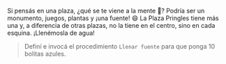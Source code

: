 <gs-attire attire-url="https://raw.githubusercontent.com/MumukiProject/mumuki-guia-gobstones-ciudad-de-san-luis/master/assets/attires/config_1571408451746.json"></gs-attire>

<gs-toolbox toolbox-url="https://raw.githubusercontent.com/MumukiProject/mumuki-guia-gobstones-ciudad-de-san-luis/master/assets/toolbox_1571408700276.xml"></gs-toolbox>

Si pensás en una plaza, ¿qué se te viene a la mente :thinking:? Podría ser un monumento, juegos, plantas y ¡una fuente! :smile: La Plaza Pringles tiene más una y, a diferencia de otras plazas, no la tiene en el centro, sino en cada esquina. ¡Llenémosla de agua!

> Definí e invocá el procedimiento `Llenar fuente` para que ponga 10 bolitas azules. 
